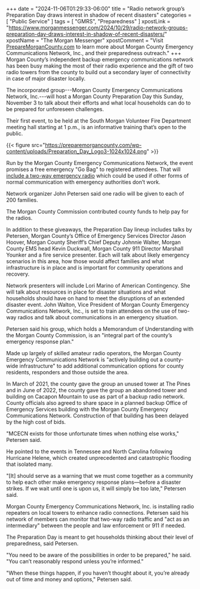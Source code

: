 +++
date = "2024-11-06T01:29:33-06:00"
title = "Radio network group’s Preparation Day draws interest in shadow of recent disasters"
categories = [ "Public Service" ]
tags = [ "GMRS", "Preparedness" ]
xpostLink = "https://www.morganmessenger.com/2024/10/29/radio-network-groups-preparation-day-draws-interest-in-shadow-of-recent-disasters/"
xpostName = "The Morgan Messenger"
xpostComment = "Visit [PrepareMorganCounty.com](http://www.preparemorgancounty.com/) to learn more about Morgan County Emergency Communications Network, Inc., and their preparedness outreach."
+++
Morgan County’s independent backup emergency communications network
has been busy making the most of their radio experience and the gift
of two radio towers from the county to build out a secondary layer of
connectivity in case of major disaster locally.
<!--more-->

The incorporated group---Morgan County Emergency Communications
Network, Inc.---will host a Morgan County Preparation Day this Sunday,
November 3 to talk about their efforts and what local households can do
to be prepared for unforeseen challenges.

Their first event, to be held at the South Morgan Volunteer Fire
Department meeting hall starting at 1 p.m., is an informative training
that’s open to the public.

{{< figure src="https://preparemorgancounty.com/wp-content/uploads/Preparation_Day_Logo3-1024x1024.png" >}}

Run by the Morgan County Emergency Communications Network, the event
promises a free emergency "Go Bag" to registered attendees. That will
[include a two-way emergency radio](https://preparemorgancounty.com/free-disaster-radio/)
which could be used if other forms of normal communication with
emergency authorities don’t work.

Network organizer John Petersen said one radio will be given to each of
200 families.

The Morgan County Commission contributed county funds to help pay for
the radios.

In addition to these giveaways, the Preparation Day lineup includes
talks by Petersen, Morgan County’s Office of Emergency Services
Director Jason Hoover, Morgan County Sheriff’s Chief Deputy Johnnie
Walter, Morgan County EMS head Kevin Duckwall, Morgan County 911
Director Marshall Younker and a fire service presenter. Each will talk
about likely emergency scenarios in this area, how those would affect
families and what infrastructure is in place and is important for
community operations and recovery.

Network presenters will include Lori Marino of American Contingency.
She will talk about resources in place for disaster situations and what
households should have on hand to meet the disruptions of an extended
disaster event. John Walton, Vice President of Morgan County Emergency
Communications Network, Inc., is set to train attendees on the use of
two-way radios and talk about communications in an emergency situation.

Petersen said his group, which holds a Memorandum of Understanding with
the Morgan County Commission, is an "integral part of the county’s
emergency response plan."

Made up largely of skilled amateur radio operators, the Morgan County
Emergency Communications Network is "actively building out a
county-wide infrastructure" to add additional communication options
for county residents, responders and those outside the area.

In March of 2021, the county gave the group an unused tower at The
Pines and in June of 2022, the county gave the group an abandoned tower
and building on Cacapon Mountain to use as part of a backup radio
network. County officials also agreed to share space in a planned backup
Office of Emergency Services building with the Morgan County Emergency
Communications Network. Construction of that building has been delayed
by the high cost of bids.

"MCECN exists for those unfortunate times when nothing else works,"
Petersen said.

He pointed to the events in Tennessee and North Carolina following
Hurricane Helene, which created unprecedented and catastrophic flooding
that isolated many.

"[It] should serve as a warning that we must come together as a
community to help each other make emergency response plans—before a
disaster strikes. If we wait until one is upon us, it will simply be too
late," Petersen said.

Morgan County Emergency Communications Network, Inc. is installing radio
repeaters on local towers to enhance radio connections. Petersen said
his network of members can monitor that two-way radio traffic and "act
as an intermediary" between the people and law enforcement or 911 if
needed.

The Preparation Day is meant to get households thinking about their
level of preparedness, said Petersen.

"You need to be aware of the possibilities in order to be prepared,"
he said. "You can’t reasonably respond unless you’re informed."

"When these things happen, if you haven’t thought about it, you’re
already out of time and money and options," Petersen said.
